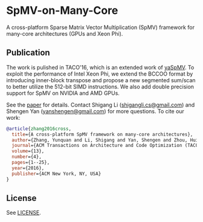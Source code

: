 # SpMV-on-Many-Core
A cross-platform Sparse Matrix Vector Multiplication (SpMV) framework for many-core architectures (GPUs and Xeon Phi).


Publication
-----------
The work is pulished in TACO'16, which is an extended work of [yaSpMV](https://dl.acm.org/doi/abs/10.1145/2692916.2555255?casa_token=7c2U3ygKJGsAAAAA:8XKO2rI0mrXN5KsRhMH9jRdACyCBb7jmpthw7ixJEsjKUqbuOM3ipBKwUe2Bf2aUMRP4-_hSx3S4uw). To exploit the performance of Intel Xeon Phi, we extend the BCCOO format by introducing inner-block transpose and propose a new segmented sum/scan to better utilize the 512-bit SIMD instructions. We also add double precision support for SpMV on NVIDIA and AMD GPUs.

See the [paper](https://shigangli.github.io/files/TACO-SpMV.pdf) for details. Contact Shigang Li (shigangli.cs@gmail.com) and Shengen Yan (yanshengen@gmail.com) for more questions. To cite our work:

```bibtex
@article{zhang2016cross,
  title={A cross-platform SpMV framework on many-core architectures},
  author={Zhang, Yunquan and Li, Shigang and Yan, Shengen and Zhou, Huiyang},
  journal={ACM Transactions on Architecture and Code Optimization (TACO)},
  volume={13},
  number={4},
  pages={1--25},
  year={2016},
  publisher={ACM New York, NY, USA}
}
```

License
-------
See [LICENSE](LICENSE).
